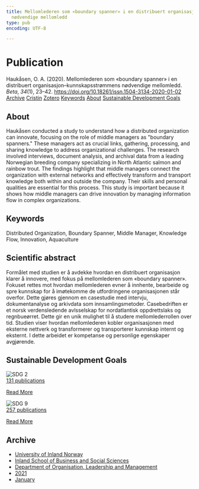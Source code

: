 ```yaml
---
title: Mellomlederen som «boundary spanner» i en distribuert organisasjon–kunnskapsstrømmens
  nødvendige mellomledd
type: pub
encoding: UTF-8

---
```

<h1>Publication</h1>
<article id="csl-bib-container-SL6I4YJH" class="csl-bib-container">
  <div class="csl-bib-body"> <div class="csl-entry">Haukåsen, O. A. (2020). Mellomlederen som «boundary spanner» i en distribuert organisasjon–kunnskapsstrømmens nødvendige mellomledd. <i>Beta</i>, <i>34</i>(1), 23–42. <a href="https://doi.org/10.18261/issn.1504-3134-2020-01-02">https://doi.org/10.18261/issn.1504-3134-2020-01-02</a></div> </div>
  <div class="csl-bib-buttons">
    <a href="#taxonomy-article-SL6I4YJH" alt="archive" class="csl-bib-button">Archive</a>
    <a href="https://app.cristin.no/results/show.jsf?id=1880439" alt="Cristin" class="csl-bib-button">Cristin</a>
    <a href="http://zotero.org/groups/5881554/items/SL6I4YJH" alt="Zotero" class="csl-bib-button">Zotero</a>
    <a href="#keywords-article-SL6I4YJH" alt="keywords" class="csl-bib-button">Keywords</a>
    <a href="#about-article-SL6I4YJH" alt="about_pub" class="csl-bib-button">About</a>
    <a href="#sdg-article-SL6I4YJH" alt="sdg" class="csl-bib-button">Sustainable Development Goals</a>
  </div>
  <div id="csl-bib-meta-container-SL6I4YJH"></div>
</article>
<div id="csl-bib-meta-SL6I4YJH" class="csl-bib-meta">
  <article id="about-article-SL6I4YJH" class="about_pub-article">
    <h1>About</h1>
    Haukåsen conducted a study to understand how a distributed organization can innovate, focusing on the role of middle managers as "boundary spanners." These managers act as crucial links, gathering, processing, and sharing knowledge to address organizational challenges. The research involved interviews, document analysis, and archival data from a leading Norwegian breeding company specializing in North Atlantic salmon and rainbow trout. The findings highlight that middle managers connect the organization with external networks and effectively transform and transport knowledge both within and outside the company. Their skills and personal qualities are essential for this process. This study is important because it shows how middle managers can drive innovation by managing information flow in complex organizations.
  </article>
  <article id="keywords-article-SL6I4YJH" class="keywords-article">
    <h1>Keywords</h1>
    Distributed Organization, Boundary Spanner, Middle Manager, Knowledge Flow, Innovation, Aquaculture
  </article>
  <article id="abstract-article-SL6I4YJH" class="abstract-article">
    <h1>Scientific abstract</h1>
    Formålet med studien er å avdekke hvordan en distribuert organisasjon klarer å innovere, med fokus på mellomlederen som «boundary spanner». Fokuset rettes mot hvordan mellomlederen evner å innhente, bearbeide og spre kunnskap for å imøtekomme de utfordringene organisasjonen står overfor. Dette gjøres gjennom en casestudie med intervju, dokumentanalyse og arkivdata som innsamlingsmetoder. Casebedriften er et norsk verdensledende avlsselskap for nordatlantisk oppdrettslaks og regnbueørret. Dette gir en unik mulighet til å studere mellomlederrollen over tid. Studien viser hvordan mellomlederen kobler organisasjonen med eksterne nettverk og transformerer og transporterer kunnskap internt og eksternt. I dette arbeidet er kompetanse og personlige egenskaper avgjørende.
  </article>
  <article id="sdg-article-SL6I4YJH" class="sdg-article">
    <h1>Sustainable Development Goals</h1>
    <div class="sdg-container"><div id="sdg2" class="sdg">
        <img src="{{< params subfolder >}}images/sdg/sdg02_en.png" class="image" alt="SDG 2">
        <div class="sdg-overlay">
          <a href="{{< params subfolder >}}en/archive/?sdg=2#archive" class="sdg-publication-count"><span>131</span> publications</a>
          <p><a href="https://sdgs.un.org/goals/goal2" class="sdg-read-more">Read More</a></p>
        </div>
      </div> <div id="sdg9" class="sdg">
        <img src="{{< params subfolder >}}images/sdg/sdg09_en.png" class="image" alt="SDG 9">
        <div class="sdg-overlay">
          <a href="{{< params subfolder >}}en/archive/?sdg=9#archive" class="sdg-publication-count"><span>257</span> publications</a>
          <p><a href="https://sdgs.un.org/goals/goal9" class="sdg-read-more">Read More</a></p>
        </div>
      </div></div>
  </article>
  <article id="taxonomy-article-SL6I4YJH" class="taxonomy-article">
    <h1>Archive</h1>
    <ul>
      <li><a href="{{< params subfolder >}}en/archive/?key=3DCRN523">University of Inland Norway</a></li>
      <li><a href="{{< params subfolder >}}en/archive/?key=DU8Q9LN9">Inland School of Business and Social Sciences</a></li>
      <li><a href="{{< params subfolder >}}en/archive/?key=4LUWR3ZM">Department of Organisation, Leadership and Management</a></li>
      <li><a href="{{< params subfolder >}}en/archive/?key=8VQBC64H">2021</a></li>
      <li><a href="{{< params subfolder >}}en/archive/?key=QGTHDADW">January</a></li>
    </ul>
  </article>
</div>
